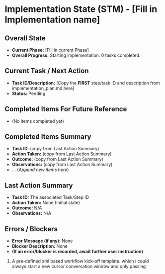 # Implementation State (STM) - [Fill in Implementation name]

## Overall State

- **Current Phase:** [Fill in current Phase]
- **Overall Progress:** Starting implementation. 0 tasks completed.

## Current Task / Next Action

- **Task ID/Description:** [Copy the **FIRST** step/task ID and description from implementation_plan.md here]
- **Status:** Pending

## Completed Items For Future Reference

- (No items completed yet)

## Completed Items Summary

- **Task ID**: (copy from Last Action Summary)
- **Action Taken:** (copy from Last Action Summary)
- **Outcome:** (copy from Last Action Summary)
- **Observations:** (copy from Last Action Summary)
- ... (_Append new items here_)

## Last Action Summary

- **Task ID:** The associated Task/Step ID
- **Action Taken:** None (Initial state)
- **Outcome:** N/A
- **Observations:** N/A

## Errors / Blockers

- **Error Message (if any):** None
- **Blocker Description:** None
- **(If an error/blocker is recorded, await further user instruction)**

1. A pre-defined xml based workflow kick-off template. which i could always start a new cursor conversation window and only passing
